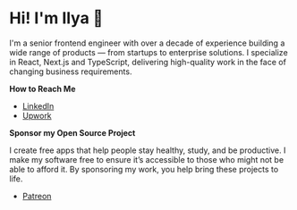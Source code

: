 # Hi! I'm Ilya 👋

I'm a senior frontend engineer with over a decade of experience building a wide range of products — from startups to enterprise solutions. I specialize in React, Next.js and TypeScript, delivering high-quality work in the face of changing business requirements.

**How to Reach Me**

* [LinkedIn](https://www.linkedin.com/in/iamursky/)
* [Upwork](https://www.upwork.com/freelancers/~01a612ca43b89af5d4)

**Sponsor my Open Source Project**

I create free apps that help people stay healthy, study, and be productive. I make my software free to ensure it’s accessible to those who might not be able to afford it. By sponsoring my work, you help bring these projects to life.

* [Patreon](patreon.com/ilya_amursky)
